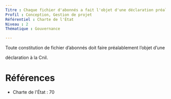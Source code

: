 ```yaml
---
Titre : Chaque fichier d'abonnés a fait l'objet d'une déclaration préalable à la Cnil.
Profil : Conception, Gestion de projet
Référentiel : Charte de l'État
Niveau : 2
Thématique : Gouvernance

---
```

Toute constitution de fichier d’abonnés doit faire préalablement l’objet d’une

déclaration à la Cnil.

# Références

*   Charte de l'État : 70
